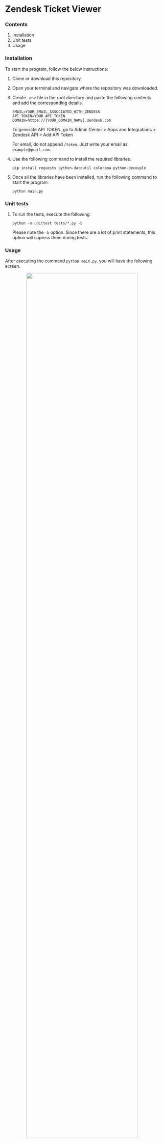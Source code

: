 # Zendesk Ticket Viewer

### Contents

1. Installation
2. Unit tests
3. Usage

### Installation

To start the program, follow the below instructions:

1. Clone or download this repository.
2. Open your terminal and navigate where the repository was downloaded.
3. Create `.env` file in the root directory and paste the following contents and add the corresponding details.

   ```
   EMAIL=YOUR_EMAIL_ASSOCIATED_WITH_ZENDESK
   API_TOKEN=YOUR_API_TOKEN
   DOMAIN=https://{YOUR_DOMAIN_NAME}.zendesk.com
   ```

   To generate API TOKEN, go to Admin Center > Apps and Integrations > Zendesk API > Add API Token

   For email, do not append `/token`. Just write your email as `example@gmail.com`.

4. Use the following command to install the required libraries.
   ```
   pip install requests python-dateutil colorama python-decouple
   ```
5. Once all the libraries have been installed, run the following command to start the program.
   ```
   python main.py
   ```

### Unit tests

1. To run the tests, execute the following:
   ```
   python -m unittest tests/*.py -b
   ```
   Please note the `-b` option. Since there are a lot of print statements, this option will supress them during tests.

### Usage

After executing the command `python main.py`, you will have the following screen.

<p align="center">
<img src="https://i.imgur.com/kUQ3KEQ.jpeg" width="85%" align="center" />
</p>

Read the set of options displayed and hit the associated number to either page through the tickets or search a ticket by id.

Following are some of the screenshots.

<p align="center">
<img src="https://i.imgur.com/1yuS1FW.jpg" width="85%" />
</p>

<p align="center">
<img src="https://i.imgur.com/vkD0Eve.jpg" width="85%" />
</p>

<p align="center">
<img src="https://i.imgur.com/uQ0G3Sm.jpg" width="85%" />
</p>


<h2 align="center">
HAVE FUN
</h2>
